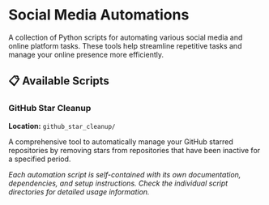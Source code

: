 # Social Media Automations

A collection of Python scripts for automating various social media and online platform tasks. These tools help streamline repetitive tasks and manage your online presence more efficiently.

## 📋 Available Scripts

### GitHub Star Cleanup
**Location:** `github_star_cleanup/`

A comprehensive tool to automatically manage your GitHub starred repositories by removing stars from repositories that have been inactive for a specified period.

*Each automation script is self-contained with its own documentation, dependencies, and setup instructions. Check the individual script directories for detailed usage information.*
